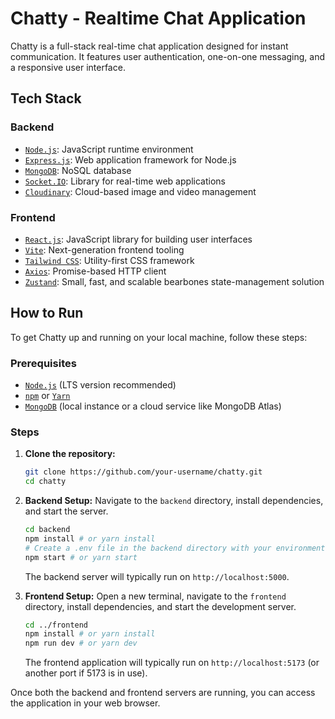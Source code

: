 # Chatty - Realtime Chat Application

Chatty is a full-stack real-time chat application designed for instant communication. It features user authentication, one-on-one messaging, and a responsive user interface.

## Tech Stack

### Backend
*   [`Node.js`](https://nodejs.org/): JavaScript runtime environment
*   [`Express.js`](https://expressjs.com/): Web application framework for Node.js
*   [`MongoDB`](https://www.mongodb.com/): NoSQL database
*   [`Socket.IO`](https://socket.io/): Library for real-time web applications
*   [`Cloudinary`](https://cloudinary.com/): Cloud-based image and video management

### Frontend
*   [`React.js`](https://react.dev/): JavaScript library for building user interfaces
*   [`Vite`](https://vitejs.dev/): Next-generation frontend tooling
*   [`Tailwind CSS`](https://tailwindcss.com/): Utility-first CSS framework
*   [`Axios`](https://axios-http.com/): Promise-based HTTP client
*   [`Zustand`](https://zustand-demo.pmnd.rs/): Small, fast, and scalable bearbones state-management solution

## How to Run

To get Chatty up and running on your local machine, follow these steps:

### Prerequisites
*   [`Node.js`](https://nodejs.org/) (LTS version recommended)
*   [`npm`](https://www.npmjs.com/) or [`Yarn`](https://yarnpkg.com/)
*   [`MongoDB`](https://www.mongodb.com/docs/manual/installation/) (local instance or a cloud service like MongoDB Atlas)

### Steps

1.  **Clone the repository:**
    ```bash
    git clone https://github.com/your-username/chatty.git
    cd chatty
    ```

2.  **Backend Setup:**
    Navigate to the `backend` directory, install dependencies, and start the server.
    ```bash
    cd backend
    npm install # or yarn install
    # Create a .env file in the backend directory with your environment variables (e.g., MONGODB_URI, JWT_SECRET, CLOUDINARY_CLOUD_NAME, CLOUDINARY_API_KEY, CLOUDINARY_API_SECRET)
    npm start # or yarn start
    ```
    The backend server will typically run on `http://localhost:5000`.

3.  **Frontend Setup:**
    Open a new terminal, navigate to the `frontend` directory, install dependencies, and start the development server.
    ```bash
    cd ../frontend
    npm install # or yarn install
    npm run dev # or yarn dev
    ```
    The frontend application will typically run on `http://localhost:5173` (or another port if 5173 is in use).

Once both the backend and frontend servers are running, you can access the application in your web browser.
